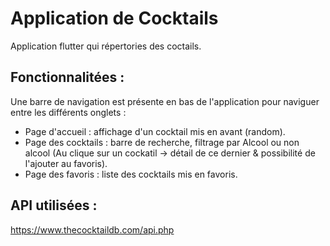 # Application de Cocktails

Application flutter qui répertories des coctails.

## Fonctionnalitées :

Une barre de navigation est présente en bas de l'application pour naviguer entre les différents onglets :

- Page d'accueil : affichage d'un cocktail mis en avant (random).
- Page des cocktails : barre de recherche, filtrage par Alcool ou non alcool (Au clique sur un cockatil -> détail de ce dernier & possibilité de l'ajouter au favoris).
- Page des favoris : liste des cocktails mis en favoris.
 

## API utilisées :

https://www.thecocktaildb.com/api.php
